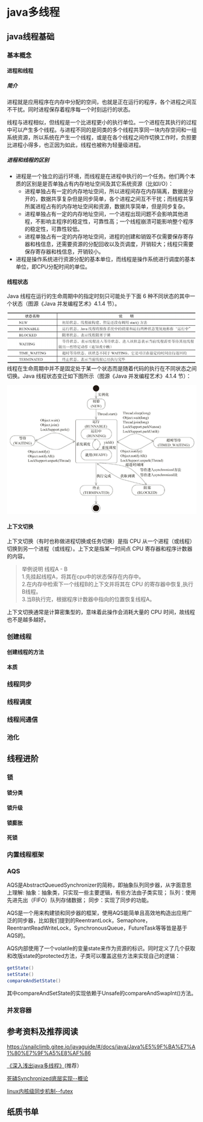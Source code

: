 # java多线程

## java线程基础

### 基本概念

#### 进程和线程

##### 简介

进程就是应用程序在内存中分配的空间，也就是正在运行的程序，各个进程之间互不干扰。同时进程保存着程序每一个时刻运行的状态。

线程与进程相似，但线程是一个比进程更小的执行单位。一个进程在其执行的过程中可以产生多个线程。与进程不同的是同类的多个线程共享同一块内存空间和一组系统资源，所以系统在产生一个线程，或是在各个线程之间作切换工作时，负担要比进程小得多，也正因为如此，线程也被称为轻量级进程。

##### 进程和线程的区别

* 进程是一个独立的运行环境，而线程是在进程中执行的一个任务。他们两个本质的区别是是否单独占有内存地址空间及其它系统资源（比如I/O）：
  * 进程单独占有一定的内存地址空间，所以进程间存在内存隔离，数据是分开的，数据共享复杂但是同步简单，各个进程之间互不干扰；而线程共享所属进程占有的内存地址空间和资源，数据共享简单，但是同步复杂。
  * 进程单独占有一定的内存地址空间，一个进程出现问题不会影响其他进程，不影响主程序的稳定性，可靠性高；一个线程崩溃可能影响整个程序的稳定性，可靠性较低。
  * 进程单独占有一定的内存地址空间，进程的创建和销毁不仅需要保存寄存器和栈信息，还需要资源的分配回收以及页调度，开销较大；线程只需要保存寄存器和栈信息，开销较小。
* 进程是操作系统进行资源分配的基本单位，而线程是操作系统进行调度的基本单位，即CPU分配时间的单位。

#### 线程状态

Java 线程在运行的生命周期中的指定时刻只可能处于下面 6 种不同状态的其中一个状态（图源《Java 并发编程艺术》4.1.4 节）。

![avatar](Java线程的状态.png)
线程在生命周期中并不是固定处于某一个状态而是随着代码的执行在不同状态之间切换。Java 线程状态变迁如下图所示（图源《Java 并发编程艺术》4.1.4 节）：

![avatar](Java线程状态变迁.png)

#### 上下文切换

上下文切换（有时也称做进程切换或任务切换）是指 CPU 从一个进程（或线程）切换到另一个进程（或线程）。上下文是指某一时间点 CPU 寄存器和程序计数器的内容。

> 举例说明 线程A - B  <br/>
1.先挂起线程A，将其在cpu中的状态保存在内存中。<br/>
2.在内存中检索下一个线程B的上下文并将其在 CPU 的寄存器中恢复,执行B线程。<br/>
3.当B执行完，根据程序计数器中指向的位置恢复线程A。<br/>

上下文切换通常是计算密集型的，意味着此操作会消耗大量的 CPU 时间，故线程也不是越多越好。

### 创建线程

#### 创建线程的方法

#### 本质

### 线程同步

### 线程调度

### 线程间通信

### 池化

## 线程进阶

### 锁

#### 锁分类

#### 锁升级

#### 锁膨胀

#### 死锁

### 内置线程框架

### AQS

AQS是AbstractQueuedSynchronizer的简称，即抽象队列同步器，从字面意思上理解:
抽象：抽象类，只实现一些主要逻辑，有些方法由子类实现；
队列：使用先进先出（FIFO）队列存储数据；
同步：实现了同步的功能。

AQS是一个用来构建锁和同步器的框架，使用AQS能简单且高效地构造出应用广泛的同步器，比如我们提到的ReentrantLock，Semaphore，ReentrantReadWriteLock，SynchronousQueue，FutureTask等等皆是基于AQS的。

AQS内部使用了一个volatile的变量state来作为资源的标识。同时定义了几个获取和改版state的protected方法，子类可以覆盖这些方法来实现自己的逻辑：

```java
getState()
setState()
compareAndSetState()
```

其中compareAndSetState的实现依赖于Unsafe的compareAndSwapInt()方法。

### 并发容器

## 参考资料及推荐阅读

<https://snailclimb.gitee.io/javaguide/#/docs/java/Java%E5%9F%BA%E7%A1%80%E7%9F%A5%E8%AF%86>

[《深入浅出java多线程》](<http://concurrent.redspider.group/article/01/1.html>)(推荐）

[死磕Synchronized底层实现--概论
](<https://github.com/farmerjohngit/myblog/issues/12>)

[linux内核级同步机制--futex](<https://github.com/farmerjohngit/myblog/issues/8>)

## 纸质书单



